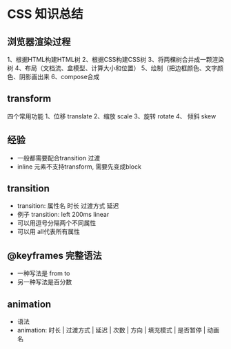 #   CSS 知识总结


## 浏览器渲染过程
1、根据HTML构建HTML树
2、根据CSS构建CSS树
3、将两棵树合并成一颗渲染树
4、布局（文档流、盒模型、计算大小和位置）
5、绘制（把边框颜色、文字颜色、阴影画出来
6、compose合成

## transform
四个常用功能
1、位移 translate
2、缩放 scale
3、旋转 rotate
4、 倾斜 skew


## 经验
* 一般都需要配合transition 过渡
* inline 元素不支持transform, 需要先变成block

## transition
* transition: 属性名 时长 过渡方式  延迟
* 例子 transition: left 200ms linear
* 可以用逗号分隔两个不同属性
* 可以用 all代表所有属性

##  @keyframes 完整语法
* 一种写法是 from to
* 另一种写法是百分数

## animation
* 语法   
*   animation: 时长 | 过渡方式 | 延迟 | 次数 | 方向 | 填充模式 | 是否暂停 | 动画名 


